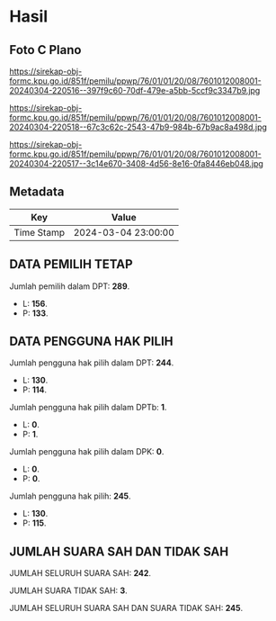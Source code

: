 # Hasil

## Foto C Plano

https://sirekap-obj-formc.kpu.go.id/851f/pemilu/ppwp/76/01/01/20/08/7601012008001-20240304-220516--397f9c60-70df-479e-a5bb-5ccf9c3347b9.jpg

https://sirekap-obj-formc.kpu.go.id/851f/pemilu/ppwp/76/01/01/20/08/7601012008001-20240304-220518--67c3c62c-2543-47b9-984b-67b9ac8a498d.jpg

https://sirekap-obj-formc.kpu.go.id/851f/pemilu/ppwp/76/01/01/20/08/7601012008001-20240304-220517--3c14e670-3408-4d56-8e16-0fa8446eb048.jpg


## Metadata

| Key        | Value               |
| ---------- | ------------------- |
| Time Stamp | 2024-03-04 23:00:00 |


## DATA PEMILIH TETAP

Jumlah pemilih dalam DPT: **289**.
 * L: **156**.
 * P: **133**.

## DATA PENGGUNA HAK PILIH

Jumlah pengguna hak pilih dalam DPT: **244**.
 * L: **130**.
 * P: **114**.

Jumlah pengguna hak pilih dalam DPTb: **1**.
 * L: **0**.
 * P: **1**.

Jumlah pengguna hak pilih dalam DPK: **0**.
 * L: **0**.
 * P: **0**.

Jumlah pengguna hak pilih: **245**.
 * L: **130**.
 * P: **115**.

## JUMLAH SUARA SAH DAN TIDAK SAH

JUMLAH SELURUH SUARA SAH: **242**.

JUMLAH SUARA TIDAK SAH: **3**.

JUMLAH SELURUH SUARA SAH DAN SUARA TIDAK SAH: **245**.


